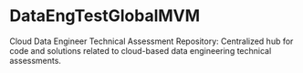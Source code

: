 # DataEngTestGlobalMVM
Cloud Data Engineer Technical Assessment Repository: Centralized hub for code and solutions related to cloud-based data engineering technical assessments.

